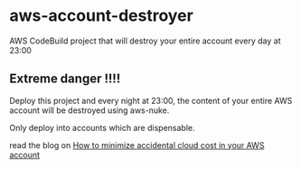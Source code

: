 # aws-account-destroyer
AWS CodeBuild project that will destroy your entire account every day at 23:00

## Extreme danger !!!!

Deploy this project and every night at 23:00, the content of your entire AWS account will be destroyed using aws-nuke.

Only deploy into accounts which are dispensable.

read the blog on [How to minimize accidental cloud cost in your AWS account](https://binx.io/blog/2020/03/27/how-to-minimize-accidental-cloud-cost-in-your-aws-account/)
